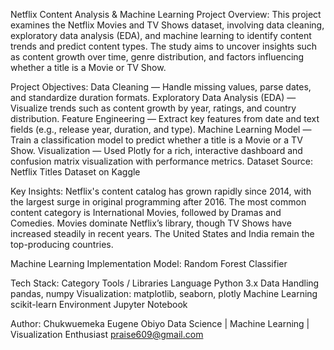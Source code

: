 Netflix Content Analysis & Machine Learning Project
Overview:
This project examines the Netflix Movies and TV Shows dataset, involving data cleaning, exploratory data analysis (EDA), and machine learning to identify content trends and predict content types. The study aims to uncover insights such as content growth over time, genre distribution, and factors influencing whether a title is a Movie or TV Show.

Project Objectives:
Data Cleaning — Handle missing values, parse dates, and standardize duration formats.
Exploratory Data Analysis (EDA) — Visualize trends such as content growth by year, ratings, and country distribution.
Feature Engineering — Extract key features from date and text fields (e.g., release year, duration, and type).
Machine Learning Model — Train a classification model to predict whether a title is a Movie or a TV Show.
Visualization — Used Plotly for a rich, interactive dashboard and confusion matrix visualization with performance metrics.
Dataset Source: Netflix Titles Dataset on Kaggle

Key Insights:
Netflix's content catalog has grown rapidly since 2014, with the largest surge in original programming after 2016.
The most common content category is International Movies, followed by Dramas and Comedies.
Movies dominate Netflix’s library, though TV Shows have increased steadily in recent years.
The United States and India remain the top-producing countries.

Machine Learning Implementation Model:
Random Forest Classifier

Tech Stack:
Category	Tools / Libraries
Language	Python 3.x
Data Handling	pandas, numpy
Visualization: matplotlib, seaborn, plotly
Machine Learning	scikit-learn
Environment	Jupyter Notebook

Author:
Chukwuemeka Eugene Obiyo
Data Science | Machine Learning | Visualization Enthusiast
praise609@gmail.com
